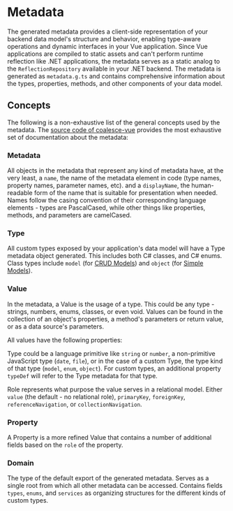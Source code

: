 # Metadata

<!-- MARKER:summary -->

The generated metadata provides a client-side representation of your backend data model's structure and behavior, enabling type-aware operations and dynamic interfaces in your Vue application. Since Vue applications are compiled to static assets and can't perform runtime reflection like .NET applications, the metadata serves as a static analog to the `ReflectionRepository` available in your .NET backend. The metadata is generated as `metadata.g.ts` and contains comprehensive information about the types, properties, methods, and other components of your data model.

<!-- MARKER:summary-end -->

## Concepts 

The following is a non-exhaustive list of the general concepts used by the metadata. The [source code of coalesce-vue](https://github.com/IntelliTect/Coalesce/blob/dev/src/coalesce-vue/src/metadata.ts) provides the most exhaustive set of documentation about the metadata: 

### Metadata

All objects in the metadata that represent any kind of metadata have, at the very least, a `name`, the name of the metadata element in code (type names, property names, parameter names, etc). and a `displayName`, the human-readable form of the name that is suitable for presentation when needed. Names follow the casing convention of their corresponding language elements - types are PascalCased, while other things like properties, methods, and parameters are camelCased.

### Type

All custom types exposed by your application's data model will have a Type metadata object generated. This includes both C# classes, and C# enums. Class types include `model` (for [CRUD Models](/modeling/model-types/crud.md)) and `object` (for [Simple Models](/modeling/model-types/simple-models.md)).

### Value

In the metadata, a Value is the usage of a type. This could be any type - strings, numbers, enums, classes, or even void. Values can be found in the collection of an object's properties, a method's parameters or return value, or as a data source's parameters.

All values have the following properties:

<Prop def="type: TypeDiscriminator" lang=ts />

Type could be a language primitive like `string` or `number`, a non-primitive JavaScript type (`date`, `file`), or in the case of a custom Type, the type kind of that type (`model`, `enum`, `object`). For custom types, an additional property `typeDef` will refer to the Type metadata for that type.

<Prop def="role: ValueRole" lang=ts />

Role represents what purpose the value serves in a relational model. Either `value` (the default - no relational role), `primaryKey`, `foreignKey`, `referenceNavigation`, or `collectionNavigation`.

### Property

A Property is a more refined Value that contains a number of additional fields based on the `role` of the property.

### Domain

The type of the default export of the generated metadata. Serves as a single root from which all other metadata can be accessed. Contains fields `types`, `enums`, and `services` as organizing structures for the different kinds of custom types.